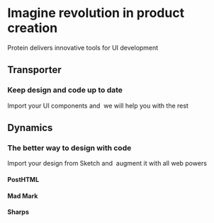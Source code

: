 # Imagine revolution in product creation

Protein delivers innovative tools for UI development

## Transporter

### Keep design and code up to date

Import your UI components and  we will help you with the rest

## Dynamics

### The better way to design with code

Import your design from Sketch and  augment it with all web powers

#### PostHTML

#### Mad Mark

#### Sharps
